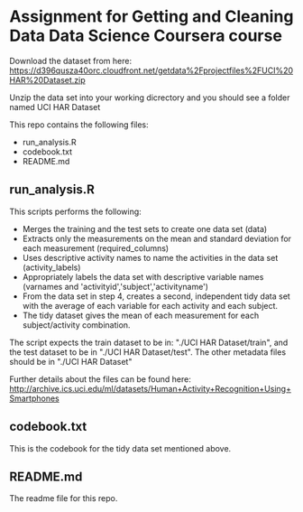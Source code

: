 # Assignment for Getting and Cleaning Data Data Science Coursera course

Download the dataset from here: https://d396qusza40orc.cloudfront.net/getdata%2Fprojectfiles%2FUCI%20HAR%20Dataset.zip

Unzip the data set into your working dicrectory and you should see a folder named UCI HAR Dataset

This repo contains the following files:
* run_analysis.R
* codebook.txt
* README.md

## run_analysis.R
This scripts performs the following:
* Merges the training and the test sets to create one data set (data)
* Extracts only the measurements on the mean and standard deviation for each measurement (required_columns)
* Uses descriptive activity names to name the activities in the data set (activity_labels)
* Appropriately labels the data set with descriptive variable names (varnames and 'activityid','subject','activityname')
* From the data set in step 4, creates a second, independent tidy data set with the average of each variable for each activity and each subject.
* The tidy dataset gives the mean of each measurement for each subject/activity combination.

The script expects the train dataset to be in: "./UCI HAR Dataset/train", and the test dataset to be in "./UCI HAR Dataset/test". The other metadata files should be in "./UCI HAR Dataset"

Further details about the files can be found here: http://archive.ics.uci.edu/ml/datasets/Human+Activity+Recognition+Using+Smartphones

## codebook.txt
This is the codebook for the tidy data set mentioned above. 

## README.md
The readme file for this repo.
